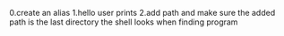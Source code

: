 0.create an alias
1.hello user prints
2.add path and make sure the added path is the last directory the shell looks when finding program
